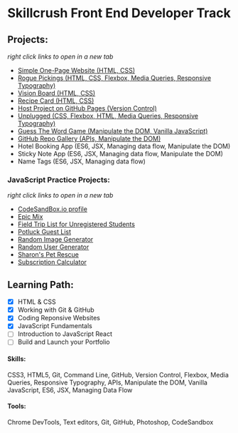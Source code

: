 # Skillcrush Front End Developer Track #

## Projects: ##
_right click links to open in a new tab_
- [Simple One-Page Website (HTML, CSS)](/austen/index.html)
- [Rogue Pickings (HTML, CSS, Flexbox, Media Queries, Responsive Typography)](/rogue/index.html)
- [Vision Board (HTML, CSS)](/vision/index.html)
- [Recipe Card (HTML, CSS)](/recipe/index.html)
- [Host Project on GitHub Pages (Version Control)](../)
- [Unplugged (CSS, Flexbox, HTML, Media Queries, Responsive Typography)](/unplugged/index.html)
- [Guess The Word Game (Manipulate the DOM, Vanilla JavaScript)](/guess-the-word/index.html)
- [GitHub Repo Gallery (APIs, Manipulate the DOM)](/github-repo-gallery/index.html)
- Hotel Booking App (ES6, JSX, Managing data flow, Manipulate the DOM)
- Sticky Note App (ES6, JSX, Managing data flow, Manipulate the DOM)
- Name Tags (ES6, JSX, Managing data flow)

### JavaScript Practice Projects: ###
_right click links to open in a new tab_
- [CodeSandBox.io profile](https://codesandbox.io/u/tiffin-filion)
- [Epic Mix](/codesandbox-projects/epic-mix/index.html)
- [Field Trip List for Unregistered Students](/javaScript/field-trip/index.html)
- [Potluck Guest List](/codesandbox-projects/potluck-guest-list/index.html)
- [Random Image Generator](/javaScript/image-gen/index.html)
- [Random User Generator](/javaScript/user-gen/index.html)
- [Sharon's Pet Rescue](/codesandbox-projects/sharons-pet-rescue/index.html)
- [Subscription Calculator](/codesandbox-projects/subscription-calculator/index.html)

## Learning Path: ##
- [x] HTML & CSS
- [x] Working with Git & GitHub
- [x] Coding Reponsive Websites
- [x] JavaScript Fundamentals
- [ ] Introduction to JavaScript React
- [ ] Build and Launch your Portfolio

#### Skills: ####
CSS3, HTML5, Git, Command Line, GitHub, Version Control, Flexbox, Media Queries, Responsive Typography, APIs, Manipulate the DOM, Vanilla JavaScript, ES6, JSX, Managing Data Flow

#### Tools: ####
Chrome DevTools, Text editors, Git, GitHub, Photoshop, CodeSandbox
